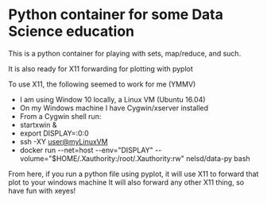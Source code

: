 Python container for some Data Science education
=============

This is a python container for playing with sets, map/reduce, and such.

It is also ready for X11 forwarding for plotting with pyplot

To use X11, the following seemed to work for me (YMMV)

* I am using Window 10 locally, a Linux VM (Ubuntu 16.04)
* On my Windows machine I have Cygwin/xserver installed
* From a Cygwin shell run: 
*    startxwin &
*    export DISPLAY=:0:0
*    ssh -XY <user@myLinuxVM>
*    docker run --net=host --env="DISPLAY" --volume="$HOME/.Xauthority:/root/.Xauthority:rw" nelsd/data-py bash

From here, if you run a python file using pyplot, it will use X11 to forward that plot to your windows machine
It will also forward any other X11 thing, so have fun with xeyes!
